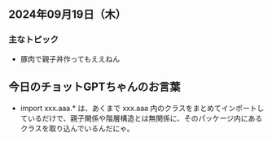 ## 2024年09月19日（木）

### 主なトピック

- 豚肉で親子丼作ってもええねん
  
## 今日のチョットGPTちゃんのお言葉

- import xxx.aaa.* は、あくまで xxx.aaa 内のクラスをまとめてインポートしているだけで、親子関係や階層構造とは無関係に、そのパッケージ内にあるクラスを取り込んでいるんだにゃ。
